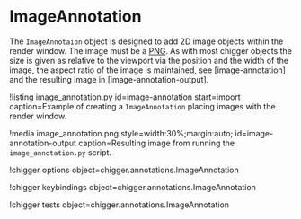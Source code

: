 # ImageAnnotation

The `ImageAnnotaion` object is designed to add 2D image objects within the render window. The image
must be a [PNG](https://en.wikipedia.org/wiki/Portable_Network_Graphics). As with most chigger
objects the size is given as relative to the viewport via the position and the width of the image,
the aspect ratio of the image is maintained, see [image-annotation] and the resulting
image in [image-annotation-output].

!listing image_annotation.py
         id=image-annotation
         start=import
         caption=Example of creating a `ImageAnnotation` placing images with the render window.

!media image_annotation.png
       style=width:30%;margin:auto;
       id=image-annotation-output
       caption=Resulting image from running the `image_annotation.py` script.

!chigger options object=chigger.annotations.ImageAnnotation

!chigger keybindings object=chigger.annotations.ImageAnnotation

!chigger tests object=chigger.annotations.ImageAnnotation
